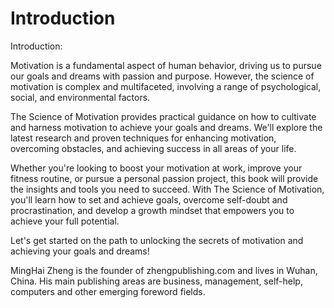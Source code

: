 # Introduction

Introduction:

Motivation is a fundamental aspect of human behavior, driving us to pursue our goals and dreams with passion and purpose. However, the science of motivation is complex and multifaceted, involving a range of psychological, social, and environmental factors.

The Science of Motivation provides practical guidance on how to cultivate and harness motivation to achieve your goals and dreams. We'll explore the latest research and proven techniques for enhancing motivation, overcoming obstacles, and achieving success in all areas of your life.

Whether you're looking to boost your motivation at work, improve your fitness routine, or pursue a personal passion project, this book will provide the insights and tools you need to succeed. With The Science of Motivation, you'll learn how to set and achieve goals, overcome self-doubt and procrastination, and develop a growth mindset that empowers you to achieve your full potential.

Let's get started on the path to unlocking the secrets of motivation and achieving your goals and dreams!


MingHai Zheng is the founder of zhengpublishing.com and lives in Wuhan, China. His main publishing areas are business, management, self-help, computers and other emerging foreword fields.
